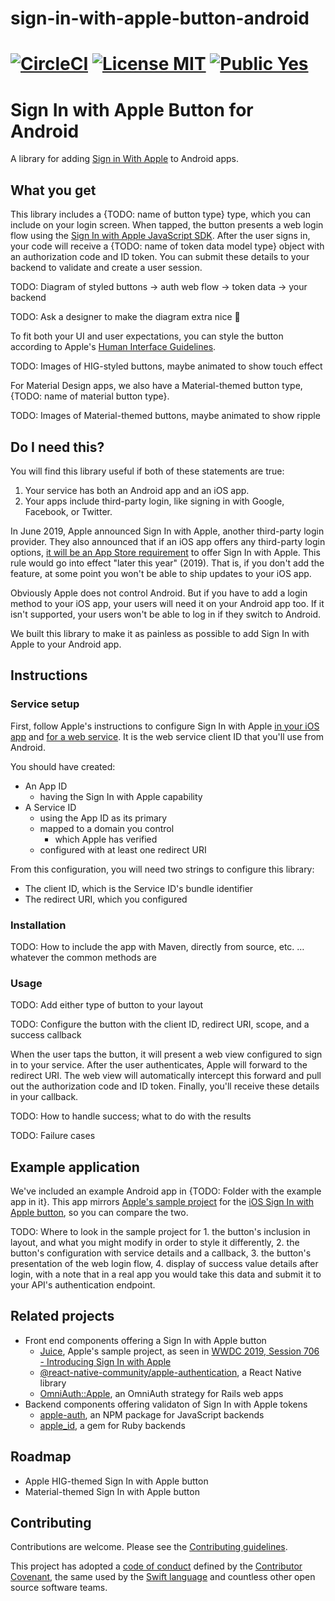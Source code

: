 # sign-in-with-apple-button-android

[![CircleCI](https://circleci.com/gh/willowtreeapps/sign-in-with-apple-button-android.svg?style=svg&circle-token=94aaaafd543585e19434a36498601ec291d29e62)](https://circleci.com/gh/willowtreeapps/sign-in-with-apple-button-android)
[![License MIT](https://img.shields.io/badge/License-MIT-blue.svg?style=flat)]()
[![Public Yes](https://img.shields.io/badge/Public-yes-green.svg?style=flat)]()
=======
# Sign In with Apple Button for Android

A library for adding [Sign in With Apple](https://developer.apple.com/sign-in-with-apple/) to Android apps.

## What you get

This library includes a {TODO: name of button type} type, which you can include on your login screen. When tapped, the button presents a web login flow using the [Sign In with Apple JavaScript SDK](https://developer.apple.com/documentation/signinwithapplejs). After the user signs in, your code will receive a {TODO: name of token data model type} object with an authorization code and ID token. You can submit these details to your backend to validate and create a user session.

TODO: Diagram of styled buttons -> auth web flow -> token data -> your backend

TODO: Ask a designer to make the diagram extra nice 🙏

To fit both your UI and user expectations, you can style the button according to Apple's [Human Interface Guidelines](https://developer.apple.com/design/human-interface-guidelines/sign-in-with-apple/overview/).

TODO: Images of HIG-styled buttons, maybe animated to show touch effect

For Material Design apps, we also have a Material-themed button type, {TODO: name of material button type}.

TODO: Images of Material-themed buttons, maybe animated to show ripple

## Do I need this?

You will find this library useful if both of these statements are true:

1. Your service has both an Android app and an iOS app.
2. Your apps include third-party login, like signing in with Google, Facebook, or Twitter.

In June 2019, Apple announced Sign In with Apple, another third-party login provider. They also announced that if an iOS app offers any third-party login options, [it will be an App Store requirement](https://developer.apple.com/news/?id=06032019j) to offer Sign In with Apple. This rule would go into effect "later this year" (2019). That is, if you don't add the feature, at some point you won't be able to ship updates to your iOS app.

Obviously Apple does not control Android. But if you have to add a login method to your iOS app, your users will need it on your Android app too. If it isn't supported, your users won't be able to log in if they switch to Android.

We built this library to make it as painless as possible to add Sign In with Apple to your Android app.

## Instructions

### Service setup

First, follow Apple's instructions to configure Sign In with Apple [in your iOS app](https://help.apple.com/developer-account/#/devde676e696) and [for a web service](https://help.apple.com/developer-account/#/dev1c0e25352). It is the web service client ID that you'll use from Android.

You should have created:

- An App ID
    - having the Sign In with Apple capability
- A Service ID
    - using the App ID as its primary
    - mapped to a domain you control
        - which Apple has verified
    - configured with at least one redirect URI

From this configuration, you will need two strings to configure this library:

- The client ID, which is the Service ID's bundle identifier
- The redirect URI, which you configured

### Installation

TODO: How to include the app with Maven, directly from source, etc. … whatever the common methods are

### Usage

TODO: Add either type of button to your layout

TODO: Configure the button with the client ID, redirect URI, scope, and a success callback

When the user taps the button, it will present a web view configured to sign in to your service. After the user authenticates, Apple will forward to the redirect URI. The web view will automatically intercept this forward and pull out the authorization code and ID token. Finally, you'll receive these details in your callback.

TODO: How to handle success; what to do with the results

TODO: Failure cases

## Example application

We've included an example Android app in {TODO: Folder with the example app in it}. This app mirrors [Apple's sample project](https://developer.apple.com/documentation/authenticationservices/adding_the_sign_in_with_apple_flow_to_your_app) for the [iOS Sign In with Apple button](https://developer.apple.com/documentation/authenticationservices/asauthorizationappleidbutton), so you can compare the two.

TODO: Where to look in the sample project for 1. the button's inclusion in layout, and what you might modify in order to style it differently, 2. the button's configuration with service details and a callback, 3. the button's presentation of the web login flow, 4. display of success value details after login, with a note that in a real app you would take this data and submit it to your API's authentication endpoint.

## Related projects

- Front end components offering a Sign In with Apple button
    - [Juice](https://developer.apple.com/documentation/authenticationservices/adding_the_sign_in_with_apple_flow_to_your_app), Apple's sample project, as seen in [WWDC 2019, Session 706 - Introducing Sign In with Apple](https://developer.apple.com/videos/play/wwdc19/706/)
    - [@react-native-community/apple-authentication](https://github.com/react-native-community/apple-authentication), a React Native library
    - [OmniAuth::Apple](https://github.com/nhosoya/omniauth-apple), an OmniAuth strategy for Rails web apps
- Backend components offering validaton of Sign In with Apple tokens
    - [apple-auth](https://github.com/ananay/apple-auth), an NPM package for JavaScript backends
    - [apple_id](https://github.com/nov/apple_id), a gem for Ruby backends

## Roadmap

- Apple HIG-themed Sign In with Apple button
- Material-themed Sign In with Apple button

## Contributing

Contributions are welcome. Please see the [Contributing guidelines](CONTRIBUTING.md).

This project has adopted a [code of conduct](CODE_OF_CONDUCT.md) defined by the [Contributor Covenant](http://contributor-covenant.org), the same used by the [Swift language](https://swift.org) and countless other open source software teams.
